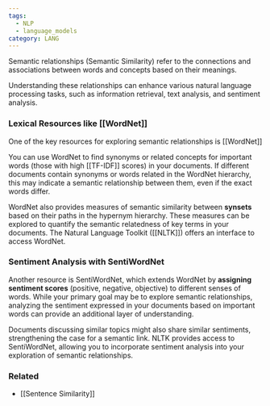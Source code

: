 ```yaml
---
tags:
  - NLP
  - language_models
category: LANG
---
```

Semantic relationships (Semantic Similarity) refer to the connections and associations between words and concepts based on their meanings. 

Understanding these relationships can enhance various natural language processing tasks, such as information retrieval, text analysis, and sentiment analysis.

### Lexical Resources like [[WordNet]]

One of the key resources for exploring semantic relationships is [[WordNet]]

You can use WordNet to find synonyms or related concepts for important words (those with high [[TF-IDF]] scores) in your documents. If different documents contain synonyms or words related in the WordNet hierarchy, this may indicate a semantic relationship between them, even if the exact words differ.

WordNet also provides measures of semantic similarity between **synsets** based on their paths in the hypernym hierarchy. These measures can be explored to quantify the semantic relatedness of key terms in your documents. The Natural Language Toolkit ([[NLTK]]) offers an interface to access WordNet.

### Sentiment Analysis with SentiWordNet

Another resource is SentiWordNet, which extends WordNet by **assigning sentiment scores** (positive, negative, objective) to different senses of words. While your primary goal may be to explore semantic relationships, analyzing the sentiment expressed in your documents based on important words can provide an additional layer of understanding. 

Documents discussing similar topics might also share similar sentiments, strengthening the case for a semantic link. NLTK provides access to SentiWordNet, allowing you to incorporate sentiment analysis into your exploration of semantic relationships.

### Related
- [[Sentence Similarity]]
